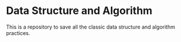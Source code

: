 # Data Structure and Algorithm

This is a repository to save all the classic data structure and algorithm practices.
